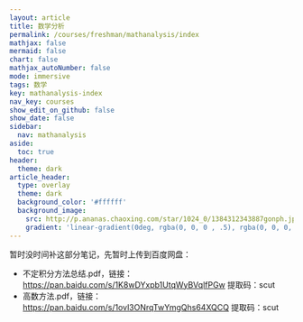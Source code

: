 ```yaml
---
layout: article
title: 数学分析
permalink: /courses/freshman/mathanalysis/index
mathjax: false
mermaid: false
chart: false
mathjax_autoNumber: false
mode: immersive
tags: 数学
key: mathanalysis-index
nav_key: courses
show_edit_on_github: false
show_date: false
sidebar:
  nav: mathanalysis
aside:
  toc: true
header:
  theme: dark
article_header:
  type: overlay
  theme: dark
  background_color: '#ffffff'
  background_image:
    src: http://p.ananas.chaoxing.com/star/1024_0/1384312343887gonph.jpg
    gradient: 'linear-gradient(0deg, rgba(0, 0, 0 , .5), rgba(0, 0, 0, .5))'
---
```


<!--more-->
<!-- more -->

暂时没时间补这部分笔记，先暂时上传到百度网盘：

* 不定积分方法总结.pdf，链接：https://pan.baidu.com/s/1K8wDYxpb1UtqWyBVqlfPGw  提取码：scut
* 高数方法.pdf，链接：https://pan.baidu.com/s/1ovl3ONrqTwYmgQhs64XQCQ 
提取码：scut 